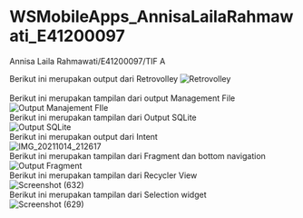 # WSMobileApps_AnnisaLailaRahmawati_E41200097
Annisa Laila Rahmawati/E41200097/TIF A </br>

Berikut ini merupakan output dari Retrovolley
![Retrovolley](https://user-images.githubusercontent.com/80298315/142911177-ce547d31-0427-4c2c-b236-cca3941bd590.jpeg)<br>
<br>
Berikut ini merupakan tampilan dari output Management File <br>
![Output Manajement FIle](https://user-images.githubusercontent.com/80298315/138561875-a3795503-2c0c-4ec5-a93f-d1b61f77e353.jpg)
<br>
Berikut ini merupakan tampilan dari Output SQLite <br>
![Output SQLite](https://user-images.githubusercontent.com/80298315/138561873-0e68cc31-261d-4c6b-b953-e9c7ada8bfed.jpg)
<br>
Berikut ini merupakan output dari Intent<br>
![IMG_20211014_212617](https://user-images.githubusercontent.com/80298315/137337859-4fcd6982-7d78-4c0a-a70c-4e98a61c73d0.jpg)
<br>
Berikut ini merupakan tampilan dari Fragment dan bottom navigation <br>
![Output Fragment](https://user-images.githubusercontent.com/80298315/137068083-c8c986e4-0a71-4c3a-8c09-4a4b5e14f4c1.png)
<br>
Berikut ini merupakan tampilan dari Recycler View <br>
![Screenshot (632)](https://user-images.githubusercontent.com/80298315/136219210-dde09e73-f815-483f-9695-e48f323d6912.png)
<br>
Berikut ini merupakan tampilan dari Selection widget<br>
![Screenshot (629)](https://user-images.githubusercontent.com/80298315/135999637-7fc2c54e-3c44-4cfa-aa2c-10176095091f.png) </br>
<br>
